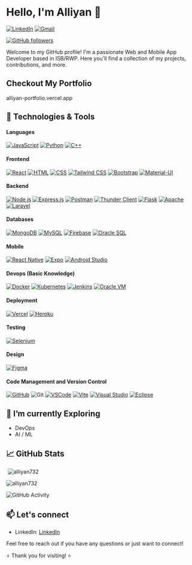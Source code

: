 # Hello, I'm Alliyan 👋
[![LinkedIn](https://img.shields.io/badge/LinkedIn-Connect-blue?style=for-the-badge&logo=linkedin)](https://www.linkedin.com/in/alliyan-alvi)     [![Gmail](https://img.shields.io/badge/Gmail-Send%20Email-red?style=for-the-badge&logo=gmail)](mailto:alliyan732@gmail.com)


[![GitHub followers](https://img.shields.io/github/followers/alliyan732?label=Follow&style=social)](https://github.com/alliyan732)

Welcome to my GitHub profile! I'm a passionate Web and Mobile App Developer based in ISB/RWP. Here you'll find a collection of my projects, contributions, and more.

## Checkout My Portfolio
alliyan-portfolio.vercel.app

## 🔧 Technologies & Tools

#### Languages
[![JavaScript](https://img.shields.io/badge/JavaScript-F7DF1E?style=flat&logo=javascript&logoColor=black)](https://developer.mozilla.org/en-US/docs/Web/JavaScript)
[![Python](https://img.shields.io/badge/Python-3776AB?style=flat&logo=python&logoColor=white)](https://www.python.org/)
[![C++](https://img.shields.io/badge/C++-00599C?style=flat&logo=c%2B%2B&logoColor=white)](https://www.cplusplus.com/)

#### Frontend
[![React](https://img.shields.io/badge/React-61DAFB?style=flat&logo=react&logoColor=white)](https://reactjs.org/)
[![HTML](https://img.shields.io/badge/HTML-E34F26?style=flat&logo=html5&logoColor=white)](https://developer.mozilla.org/en-US/docs/Web/HTML)
[![CSS](https://img.shields.io/badge/CSS-1572B6?style=flat&logo=css3&logoColor=white)](https://developer.mozilla.org/en-US/docs/Web/CSS)
[![Tailwind CSS](https://img.shields.io/badge/Tailwind_CSS-38B2AC?style=flat&logo=tailwind-css&logoColor=white)](https://tailwindcss.com/)
[![Bootstrap](https://img.shields.io/badge/Bootstrap-563D7C?style=flat&logo=bootstrap&logoColor=white)](https://getbootstrap.com/)
[![Material-UI](https://img.shields.io/badge/Material--UI-0081CB?style=flat&logo=material-ui&logoColor=white)](https://material-ui.com/)

#### Backend
[![Node.js](https://img.shields.io/badge/Node.js-339933?style=flat&logo=node.js&logoColor=white)](https://nodejs.org/)
[![Express.js](https://img.shields.io/badge/Express.js-000000?style=flat&logo=express&logoColor=white)](https://expressjs.com/)
[![Postman](https://img.shields.io/badge/Postman-FF6C37?style=flat&logo=postman&logoColor=white)](https://www.postman.com/)
[![Thunder Client](https://img.shields.io/badge/Thunder_Client-6F42C1?style=flat&logo=thunder-client&logoColor=white)](https://www.thunderclient.io/)
[![Flask](https://img.shields.io/badge/Flask-000000?style=flat&logo=flask&logoColor=white)](https://flask.palletsprojects.com/)
[![Apache](https://img.shields.io/badge/Apache-D22128?style=flat&logo=apache&logoColor=white)](https://httpd.apache.org/)
[![Laravel](https://img.shields.io/badge/Laravel-FF2D20?style=flat&logo=laravel&logoColor=white)](https://laravel.com/)

#### Databases
[![MongoDB](https://img.shields.io/badge/MongoDB-47A248?style=flat&logo=mongodb&logoColor=white)](https://www.mongodb.com/)
[![MySQL](https://img.shields.io/badge/MySQL-4479A1?style=flat&logo=mysql&logoColor=white)](https://www.mysql.com/)
[![Firebase](https://img.shields.io/badge/Firebase-FFCA28?style=flat&logo=firebase&logoColor=black)](https://firebase.google.com/)
[![Oracle SQL](https://img.shields.io/badge/Oracle_SQL-F80000?style=flat&logo=oracle&logoColor=white)](https://www.oracle.com/database/)

#### Mobile 
[![React Native](https://img.shields.io/badge/React_Native-61DAFB?style=flat&logo=react&logoColor=white)](https://reactnative.dev/)
[![Expo](https://img.shields.io/badge/Expo-000020?style=flat&logo=expo&logoColor=white)](https://expo.dev/)
[![Android Studio](https://img.shields.io/badge/Android_Studio-3DDC84?style=flat&logo=android-studio&logoColor=white)](https://developer.android.com/studio)
#### Devops (Basic Knowledge)
[![Docker](https://img.shields.io/badge/Docker-2496ED?style=flat&logo=docker&logoColor=white)](https://www.docker.com/)
[![Kubernetes](https://img.shields.io/badge/Kubernetes-326CE5?style=flat&logo=kubernetes&logoColor=white)](https://kubernetes.io/)
[![Jenkins](https://img.shields.io/badge/Jenkins-D24939?style=flat&logo=jenkins&logoColor=white)](https://www.jenkins.io/)
[![Oracle VM](https://img.shields.io/badge/Oracle_VM-F80000?style=flat&logo=oracle&logoColor=white)](https://www.oracle.com/virtualization/)

#### Deployment
[![Vercel](https://img.shields.io/badge/Vercel-000000?style=flat&logo=vercel&logoColor=white)](https://vercel.com/)
[![Heroku](https://img.shields.io/badge/Heroku-430098?style=flat&logo=heroku&logoColor=white)](https://www.heroku.com/)

#### Testing
[![Selenium](https://img.shields.io/badge/Selenium-43B02A?style=flat&logo=selenium&logoColor=white)](https://www.selenium.dev/)

#### Design
[![Figma](https://img.shields.io/badge/Figma-F24E1E?style=flat&logo=figma&logoColor=white)](https://www.figma.com/)

#### Code Management and Version Control
[![GitHub](https://img.shields.io/badge/GitHub-181717?style=flat&logo=github&logoColor=white)](https://github.com/)
![Git](https://img.shields.io/badge/Git-F05032?style=flat&logo=git&logoColor=white)
[![VSCode](https://img.shields.io/badge/VSCode-007ACC?style=flat&logo=visual-studio-code&logoColor=white)](https://code.visualstudio.com/)
[![Vite](https://img.shields.io/badge/Vite-646CFF?style=flat&logo=vite&logoColor=white)](https://vitejs.dev/)
[![Visual Studio](https://img.shields.io/badge/Visual_Studio-5C2D91?style=flat&logo=visual-studio&logoColor=white)](https://visualstudio.microsoft.com/)
[![Eclipse](https://img.shields.io/badge/Eclipse-2C2255?style=flat&logo=eclipse&logoColor=white)](https://www.eclipse.org/)


## 🌱 I’m currently Exploring

- DevOps
- AI / ML


## 📈 GitHub Stats

<!-- [![GitHub Streak](https://github-readme-streak-stats.herokuapp.com/?user=alliyan732&theme=radical)](https://git.io/streak-stats) -->

<!-- ![Commit Chart](https://github-readme-streak-stats.herokuapp.com/?user=alliyan732&theme=radical) -->
 
<!-- <p><img align="left" src="https://github-readme-stats.vercel.app/api/top-langs?username=alliyan732&show_icons=true&locale=en&layout=compact" alt="alliyan732" /></p> -->

<p>&nbsp;<img align="center" src="https://github-readme-stats.vercel.app/api?username=alliyan732&show_icons=true&locale=en" alt="alliyan732" /></p>

<p><img align="center" src="https://github-readme-streak-stats.herokuapp.com/?user=alliyan732&" alt="alliyan732" /></p>

![GitHub Activity](https://img.shields.io/github/last-commit/alliyan732/alliyan732?style=flat&logo=github) 




## 📫 Let's connect

- LinkedIn: [LinkedIn](https://www.linkedin.com/in/alliyan-alvi)

Feel free to reach out if you have any questions or just want to connect!

⭐️ Thank you for visiting! ⭐️
